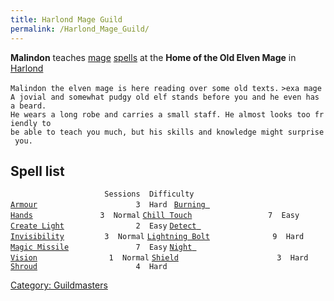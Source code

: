 ```yaml
---
title: Harlond Mage Guild
permalink: /Harlond_Mage_Guild/
---
```


**Malindon** teaches [mage](mage "wikilink") [spells](spells "wikilink")
at the **Home of the Old Elven Mage** in [Harlond](Harlond "wikilink")

`Malindon the elven mage is here reading over some old texts.`
`>exa mage`
`A jovial and somewhat pudgy old elf stands before you and he even has a beard.`
`He wears a long robe and carries a small staff. He almost looks too friendly to`
`be able to teach you much, but his skills and knowledge might surprise you.`

## Spell list

`                     Sessions  Difficulty`
[`Armour`](Armour "wikilink")`                      3  Hard `
[`Burning Hands`](Burning_Hands "wikilink")`               3  Normal`
[`Chill Touch`](Chill_Touch "wikilink")`                 7  Easy`
[`Create Light`](Create_Light "wikilink")`                2  Easy`
[`Detect Invisibility`](Detect_Invisibility "wikilink")`         3  Normal`
[`Lightning Bolt`](Lightning_Bolt "wikilink")`              9  Hard`
[`Magic Missile`](Magic_Missile "wikilink")`               7  Easy`
[`Night Vision`](Night_Vision "wikilink")`                1  Normal`
[`Shield`](Shield "wikilink")`                      3  Hard`
[`Shroud`](Shroud "wikilink")`                      4  Hard`

[Category: Guildmasters](Category:_Guildmasters "wikilink")